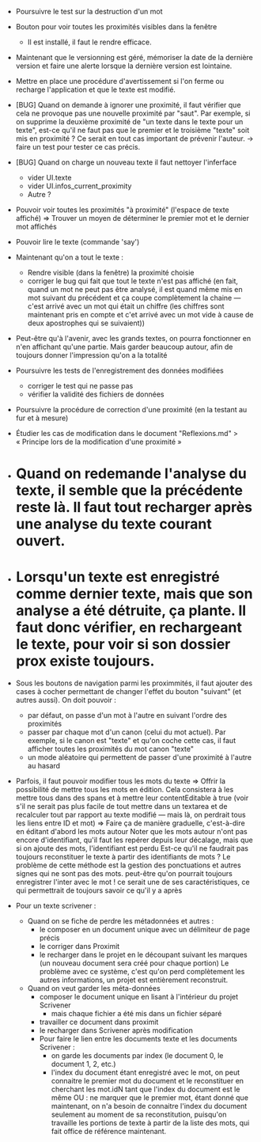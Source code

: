 * Poursuivre le test sur la destruction d'un mot

* Bouton pour voir toutes les proximités visibles dans la fenêtre
  - Il est installé, il faut le rendre efficace.

* Maintenant que le versionning est géré, mémoriser la date de la dernière version et faire une
  alerte lorsque la dernière version est lointaine.

* Mettre en place une procédure d'avertissement si l'on ferme ou recharge l'application et que le texte est modifié.

* [BUG] Quand on demande à ignorer une proximité, il faut vérifier que cela ne provoque pas une nouvelle proximité par "saut". Par exemple, si on supprime la deuxième proximité de "un texte dans le texte pour un texte", est-ce qu'il ne faut pas que le premier et le troisième "texte" soit mis en proximité ? Ce serait en tout cas important de prévenir l'auteur.
  -> faire un test pour tester ce cas précis.

* [BUG] Quand on charge un nouveau texte il faut nettoyer l'inferface
  - vider UI.texte
  - vider UI.infos_current_proximity
  - Autre ?

* Pouvoir voir toutes les proximités "à proximité" (l'espace de texte affiché)
  => Trouver un moyen de déterminer le premier mot et le dernier mot affichés

* Pouvoir lire le texte (commande 'say')

* Maintenant qu'on a tout le texte :
  - Rendre visible (dans la fenêtre) la proximité choisie
  - corriger le bug qui fait que tout le texte n'est pas affiché (en fait, quand un mot ne peut pas être analysé, il est quand même mis en mot suivant du précédent et ça coupe complètement la chaine — c'est arrivé avec un mot qui était un chiffre (les chiffres sont maintenant pris en compte et c'et arrivé avec un mot vide à cause de deux apostrophes qui se suivaient))

* Peut-être qu'à l'avenir, avec les grands textes, on pourra fonctionner en n'en affichant qu'une partie. Mais garder beaucoup autour, afin de toujours donner l'impression qu'on a la totalité

* Poursuivre les tests de l'enregistrement des données modifiées
  - corriger le test qui ne passe pas
  - vérifier la validité des fichiers de données


* Poursuivre la procédure de correction d'une proximité (en la testant au fur et à mesure)

* Étudier les cas de modification dans le document "Reflexions.md" > « Principe lors de la modification d'une proximité »

* # Quand on redemande l'analyse du texte, il semble que la précédente reste là. Il faut tout recharger après une analyse du texte courant ouvert.

* # Lorsqu'un texte est enregistré comme dernier texte, mais que son analyse a été détruite, ça plante. Il faut donc vérifier, en rechargeant le texte, pour voir si son dossier prox existe toujours.

* Sous les boutons de navigation parmi les proximmités, il faut ajouter des cases à cocher permettant de changer l'effet du bouton "suivant" (et autres aussi). On doit pouvoir :
  - par défaut, on passe d'un mot à l'autre en suivant l'ordre des proximités
  - passer par chaque mot d'un canon (celui du mot actuel). Par exemple, si le canon est "texte" et qu'on coche cette cas, il faut afficher toutes les proximités du mot canon "texte"
  - un mode aléatoire qui permettent de passer d'une proximité à l'autre au hasard

* Parfois, il faut pouvoir modifier tous les mots du texte => Offrir la possibilité de mettre tous les mots en édition. Cela consistera à les mettre tous dans des spans et à mettre leur contentEditable à true (voir s'il ne serait pas plus facile de tout mettre dans un textarea et de recalculer tout par rapport au texte modifié — mais là, on perdrait tous les liens entre ID et mot)
  => Faire ça de manière graduelle, c'est-à-dire en éditant d'abord les mots autour
  Noter que les mots autour n'ont pas encore d'identifiant, qu'il faut les repérer depuis leur décalage, mais que si on ajoute des mots, l'identifiant est perdu
  Est-ce qu'il ne faudrait pas toujours reconstituer le texte à partir des identifiants de mots ? Le problème de cette méthode est la gestion des ponctuations et autres signes qui ne sont pas des mots. peut-être qu'on pourrait toujours enregistrer l'inter avec le mot ! ce serait une de ses caractéristiques, ce qui permettrait de toujours savoir ce qu'il y a après

* Pour un texte scrivener :
  * Quand on se fiche de perdre les métadonnées et autres :
    * le composer en un document unique avec un délimiteur de page précis
    * le corriger dans Proximit
    * le recharger dans le projet en le découpant suivant les marques (un nouveau document sera créé pour chaque portion)
    Le problème avec ce système, c'est qu'on perd complètement les autres informations, un projet est entièrement reconstruit.
  * Quand on veut garder les méta-données
    * composer le document unique en lisant à l'intérieur du projet Scrivener
      - mais chaque fichier a été mis dans un fichier séparé
    * travailler ce document dans proximit
    * le recharger dans Scrivener après modification
    - Pour faire le lien entre les documents texte et les documents Scrivener :
      * on garde les documents par index (le document 0, le document 1, 2, etc.)
      * l'index du document étant enregistré avec le mot, on peut connaitre le premier mot du document et le reconstituer en cherchant les mot.idN tant que l'index du document est le même
      OU : ne marquer que le premier mot, étant donné que maintenant, on n'a besoin de connaitre l'index du document seulement au moment de sa reconstitution, puisqu'on travaille les portions de texte à partir de la liste des mots, qui fait office de référence maintenant.
